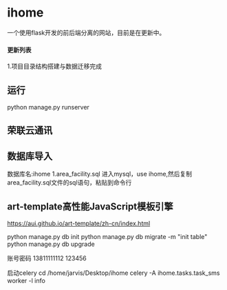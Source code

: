 # ihome

一个使用flask开发的前后端分离的网站，目前是在更新中。



#### 更新列表

1.项目目录结构搭建与数据迁移完成

## 运行
python manage.py runserver

## 荣联云通讯


## 数据库导入
数据库名:ihome
1.area_facility.sql
进入mysql，use ihome,然后复制area_facility.sql文件的sql语句，粘贴到命令行


## art-template高性能JavaScript模板引擎
https://aui.github.io/art-template/zh-cn/index.html


python manage.py db init
python manage.py db migrate -m "init table"
python manage.py db upgrade

账号密码
13811111112
123456


启动celery
cd /home/jarvis/Desktop/ihome
celery -A ihome.tasks.task_sms worker -l info
